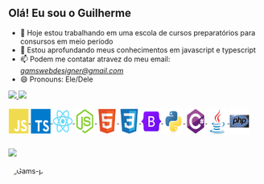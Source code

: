 ## Olá! Eu sou o Guilherme


- 🔭 Hoje estou trabalhando em uma escola de cursos preparatórios para consursos em meio período
- 🌱 Estou aprofundando meus conhecimentos em javascript e typescript
- 📫 Podem me contatar atravez do meu email: *gamswebdesigner@gmail.com*
- 😄 Pronouns: Ele/Dele

<div align="left">
  <a href="https://github.com/rafaballerini">
  <img height="180em" src="https://github-readme-stats.vercel.app/api?username=gamswebdesigner&show_icons=true&theme=dark&include_all_commits=true&count_private=true"/>
  <img height="180em" src="https://github-readme-stats.vercel.app/api/top-langs/?username=gamswebdesigner&layout=compact&langs_count=7&theme=dark"/>
</div>
  
<div style="display: inline_block; text-decoration: none"><br>
  <img align="center" alt="Gams-Js" height="50" width="40" src="https://raw.githubusercontent.com/devicons/devicon/master/icons/javascript/javascript-plain.svg">
  <img align="center" alt="Gams-Ts" height="50" width="40" src="https://raw.githubusercontent.com/devicons/devicon/master/icons/typescript/typescript-plain.svg">
  <img align="center" alt="Gams-React" height="50" width="40" src="https://raw.githubusercontent.com/devicons/devicon/master/icons/react/react-original.svg">
  <img align="center" alt="Gams-Nodejs" height="50" width="40" src="https://raw.githubusercontent.com/devicons/devicon/master/icons/nodejs/nodejs-original.svg">
  <img align="center" alt="Gams-HTML" height="50" width="40" src="https://raw.githubusercontent.com/devicons/devicon/master/icons/html5/html5-original.svg">
  <img align="center" alt="Gams-CSS" height="50" width="40" src="https://raw.githubusercontent.com/devicons/devicon/master/icons/css3/css3-original.svg">
  <img align="center" alt="Gams-Bootstrap" height="50" width="40" src="https://raw.githubusercontent.com/devicons/devicon/master/icons/bootstrap/bootstrap-original.svg">
  <img align="center" alt="Gams-Python" height="50" width="40" src="https://raw.githubusercontent.com/devicons/devicon/master/icons/python/python-original.svg">
  <img align="center" alt="Gams-Csharp" height="50" width="40" src="https://raw.githubusercontent.com/devicons/devicon/master/icons/csharp/csharp-original.svg">
  <img align="center" alt="Gams-Java" height="50" width="40" src="https://raw.githubusercontent.com/devicons/devicon/master/icons/java/java-original.svg">
  <img align="center" alt="Gams-Php" height="50" width="40" src="https://raw.githubusercontent.com/devicons/devicon/master/icons/php/php-original.svg">
</div>
  
  ##
  
<div>
  <a href="https://www.linkedin.com/in/gamswebdesigner" target="_blank"><img src="https://img.shields.io/badge/-LinkedIn-%230077B5?style=for-the-badge&logo=linkedin&logoColor=white"></a>
</div>  
  
<div><br>
  <img align="left" alt="Gams-pic" height="180px" style="border-radius: 50px;" src="https://thumbs.gfycat.com/LoathsomeAngryEmperorpenguin-size_restricted.gif">
</div>
